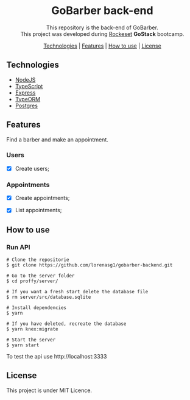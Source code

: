 <h1 align="center">GoBarber back-end</h1>
<p align="center">This repository is the back-end of GoBarber.<br />
This project was developed during <a href="https://rocketseat.com.br">Rockeset</a> <strong>GoStack</strong> bootcamp.<br>
<!--Try the <a href="https://proffy-lsg.vercel.app/">live demo</a>.<br><br>
 <a href="https://insomnia.rest/run/?label=proffy-api&uri=https%3A%2F%2Fgithub.com%2Florenasg1%2Fnlw-proffy%2Fblob%2Fmaster%2F.github%2FInsomnia_proffy.json" target="_blank"><img src="https://insomnia.rest/images/run.svg" alt="Run in Insomnia"></a>
  </p> -->

<p align="center"><a href="#technologies">Technologies</a> | <a href="#features">Features</a> | <a href="#how-to-use">How to use</a> | <a href="#license">License</a></p>

## Technologies

- <a href="https://github.com/nodejs/node">NodeJS</a>
- <a href="https://github.com/microsoft/TypeScript">TypeScript</a>
- <a href="https://github.com/expressjs/express">Express</a>
- <a href="https://github.com/typeorm/typeorm">TypeORM</a>
- <a href="https://github.com/postgres/postgres">Postgres</a>

## Features

Find a barber and make an appointment.

### Users

- [x] Create users;

### Appointments

- [x] Create appointments;
- [x] List appointments;


## How to use

### Run API

```shell
# Clone the repositorie
$ git clone https://github.com/lorenasg1/gobarber-backend.git

# Go to the server folder
$ cd proffy/server/

# If you want a fresh start delete the database file
$ rm server/src/database.sqlite

# Install dependencies
$ yarn

# If you have deleted, recreate the database
$ yarn knex:migrate

# Start the server
$ yarn start
```

To test the api use http://localhost:3333

## License

This project is under MIT Licence.
